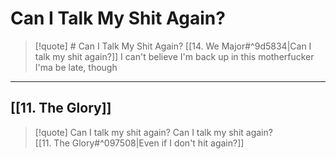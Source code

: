 # Can I Talk My Shit Again?

> [!quote] # Can I Talk My Shit Again?
[[14. We Major#^9d5834|Can I talk my shit again?]]
I can't believe I'm back up in this motherfucker  
I'ma be late, though

---

## [[11. The Glory]]

> [!quote] Can I talk my shit again?
Can I talk my shit again?  
[[11. The Glory#^097508|Even if I don't hit again?]]
